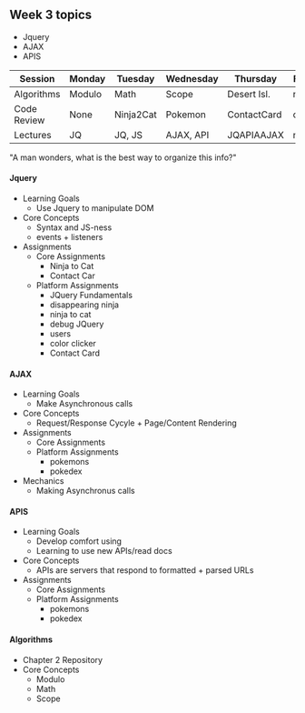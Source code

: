 ## Week 3 topics

- Jquery
- AJAX  
- APIS

| Session    | Monday  | Tuesday | Wednesday | Thursday | Friday |
|--------    |---------|---------|-----------|--------  |  ----- |
|Algorithms  | Modulo  |Math| Scope |Desert Isl.|  none  |
|Code Review | None    |Ninja2Cat| Pokemon   |ContactCard|circles |
|Lectures    | JQ      | JQ, JS  | AJAX, API |JQAPIAAJAX|    none|


"A man wonders, what is the best way to organize this info?"
#### Jquery

- Learning Goals
  - Use Jquery to manipulate DOM
- Core Concepts
  - Syntax and JS-ness
  - events + listeners
- Assignments
  - Core Assignments
    - Ninja to Cat
    - Contact Car
  - Platform Assignments
    - JQuery Fundamentals
    - disappearing ninja
    - ninja to cat
    - debug JQuery
    - users
    - color clicker
    - Contact Card

#### AJAX
- Learning Goals
  - Make Asynchronous calls
- Core Concepts
  - Request/Response Cycyle + Page/Content Rendering
- Assignments
  - Core Assignments
  - Platform Assignments
    - pokemons
    - pokedex
- Mechanics
  - Making Asynchronus calls

#### APIS
- Learning Goals
  - Develop comfort using
  - Learning to use new APIs/read docs
- Core Concepts
  - APIs are servers that respond to formatted + parsed URLs
- Assignments
  - Core Assignments
  - Platform Assignments
    - pokemons
    - pokedex

#### Algorithms
- Chapter 2 Repository
- Core Concepts
  - Modulo
  - Math
  - Scope
